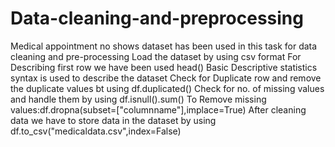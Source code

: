 # Data-cleaning-and-preprocessing
Medical appointment no shows dataset has been used in this task for data cleaning and pre-processing
Load the dataset by using csv format
For Describing first row we have been used head()
Basic Descriptive statistics syntax is used to describe the dataset
Check for Duplicate row and remove the duplicate values bt using df.duplicated()
Check for no. of missing values and handle them by using df.isnull().sum()
To Remove missing values:df.dropna(subset=["columnname"],implace=True)
After cleaning data we have to store data in the dataset by using df.to_csv("medicaldata.csv",index=False)
